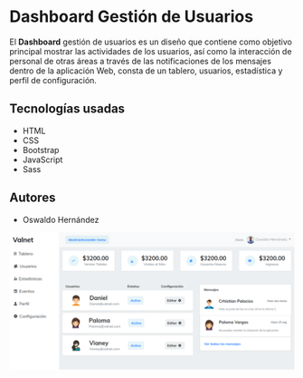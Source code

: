 ﻿# Dashboard Gestión de Usuarios

El **Dashboard** gestión de usuarios es un diseño que contiene como objetivo principal mostrar las actividades de los usuarios, así como la interacción de personal de otras áreas a través de las notificaciones de los mensajes dentro de la aplicación Web, consta de un tablero, usuarios, estadística y perfil de configuración.

## Tecnologías usadas
- HTML
- CSS
- Bootstrap
- JavaScript
- Sass

## Autores
- Oswaldo Hernández



![screenshot of gh pr status](https://github.com/V0100LNET/Dashboard-gestion-usuarios/blob/master/img/UI-Dashboard-Gestion.png)
